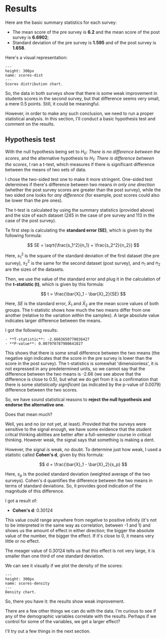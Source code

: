 # Results

Here are the basic summary statistics for each survey:

- The mean score of the pre survey is **6.2** and the mean score of the post survey is **6.6902**;
- Standard deviation of the pre survey is **1.595** and of the post survey is **1.658**.

Here's a visual representation:

```{figure} ../Files/Charts/scores_dist.png
---
height: 300px
name: scores-dist
---
Scores distribution chart.
```

So, the data in both surveys show that there is some weak improvement in students scores in the second survey, but that difference seems very small, a mere 0.5 points. Still, it could be meaningful.

However, in order to make any such conclusion, we need to run a proper statistical analysis. In this section, I'll conduct a basic hypothesis test and comment on the results.

## Hypothesis test

With the null hypothesis being set to $H_0$: *There is no difference between the scores*, and the alternative hypothesis to $H_1$: *There is difference between the scores*, I ran a t-test, which measures if there is significant difference between the means of two sets of data. 

I chose the two-sided test one to make it more stringent. One-sided test determines if there's difference between two means *in only one direction* (whether the post survey scores are greater than the post survey), while the two sided one looks for *any difference* (for example, post scores could also be lower than the pre ones).

The t-test is calculated by using the summary statistics (provided above) and the size of each dataset (245 in the case of pre survey and 113 in the case of the post survey).

Te first step is calculating the **standard error (SE)**, which is given by the following formula:

$$ SE = \sqrt{\frac{s_1^2}{n_1} + \frac{s_2^2}{n_2}} $$

Here, $s_1^2$ is the square of the standard deviation of the first dataset (the pre survey), $s_2^2$ is the same for the second dataset (post survey), and $n_1$ and $n_2$ are the sizes of the datasets.

Then, we use the value of the standard error and plug it in the calculation of the **t-statistic (t)**, which is given by this formula:

$$ t = \frac{\bar{X}_1 - \bar{X}_2}{SE} $$

Here, $SE$ is the standard error, $\bar{X}_1$ and $\bar{X}_2$ are the mean score values of both groups. The t-statistic shows how much the two means differ from one another (relative to the variation within the samples). A large absolute value indicates larger difference between the means.  

I got the following results: 

```{card}
- **T-statistic**: -2.6683650770836427
- **P-value**: 0.007970787980641027
```

This shows that there is some small difference between the two means (the negative sign indicates that the score in the pre survey is lower than the score in the post survey). The t-statistics is somewhat 'dimensionless', it is not expressed in any predetermined units, so we cannot say that the difference between the two means is -2.66 (we see above that the difference is close to 0.5), but what we do get from it is a confirmation that there is some *statistically significant* (as indicated by the p-value of 0.0079) difference between the two scores.

So, we have sound statistical reasons to **reject the null hypothesis and endorse the alternative one**.

Does that mean much?

Well, yes and no (or not yet, at least). Provided that the surveys were sensitive to the signal enough, we have some evidence that the student critcal thinking abilities are better after a full-semester course in critical thinking. However weak, the signal says that something is making a dent.

However, the signal *is* weak, no doubt. To determine just how weak, I used a statistic called **Cohen's d**, given by this formula:

$$ d = \frac{\bar{X}_1 - \bar{X}_2}{s_p} $$

Here, ${s_p}$ is the pooled standard deviation (weighted average of the two surveys). Cohen's d quantifies the difference between the two means in terms of standard deviations. So, it provides good indication of the magnitude of this difference.

I got a result of:

- **Cohen's d**: 0.30124

This value could range anywhere from negative to positive infinity (it's not to be interpreted in the same way as correlation, between -1 and 1) and shows us the amount of effect in either direction; the bigger the absolute value of the number, the bigger the effect. If it's close to 0, it means very little or no effect. 

The meager value of 0.30124 tells us that this effect is not very large, it is smaller than one third of one standard deviation.

We can see it visually if we plot the density of the scores:

```{figure} ../Files/Charts/scores_dens.png
---
height: 300px
name: scores-density
---
Density chart.
```

So, there you have it: the results show weak improvement. 

There are a few other things we can do with the data. I'm curious to see if any of the demographic variables correlate with the results. Perhaps if we control for some of the variables, we get a larger effect?

I'll try out a few things in the next section.


